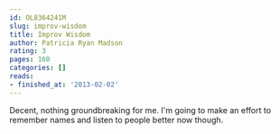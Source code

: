 ```yaml
---
id: OL8364241M
slug: improv-wisdom
title: Improv Wisdom
author: Patricia Ryan Madson
rating: 3
pages: 160
categories: []
reads:
- finished_at: '2013-02-02'
---
```

Decent, nothing groundbreaking for me. I'm going to make an effort to remember names and listen to people better now though.
